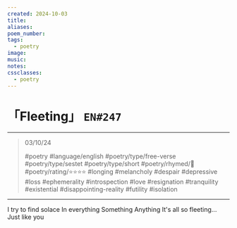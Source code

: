 ```yaml
---
created: 2024-10-03
title:
aliases:
poem_number:
tags:
  - poetry
image:
music:
notes:
cssclasses:
  - poetry
---
```

# 「Fleeting」 `EN#247`

---

> 03/10/24
> 
> #poetry 
> #language/english 
> #poetry/type/free-verse #poetry/type/sestet #poetry/type/short 
> #poetry/rhymed/🔴 
> #poetry/rating/⭐⭐⭐⭐ 
> #longing #melancholy #despair #depressive #loss #ephemerality #introspection #love #resignation #tranquility #existential #disappointing-reality #futility #isolation 

---

I try to find solace
In everything
Something
Anything
It's all so fleeting...
Just like you